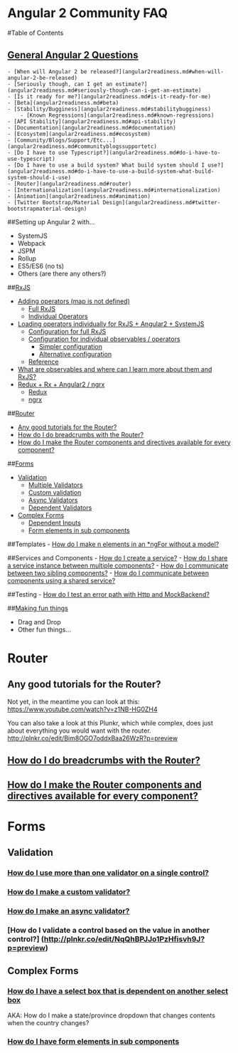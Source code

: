 # Angular 2 Community FAQ

#Table of Contents

## [General Angular 2 Questions](angular2readiness.md)
    - [When will Angular 2 be released?](angular2readiness.md#when-will-angular-2-be-released)
    - [Seriously though, can I get an estimate?](angular2readiness.md#seriously-though-can-i-get-an-estimate)
    - [Is it ready for me?](angular2readiness.md#is-it-ready-for-me)
    - [Beta](angular2readiness.md#beta)
    - [Stability/Bugginess](angular2readiness.md#stabilitybugginess)
        - [Known Regressions](angular2readiness.md#known-regressions)
    - [API Stability](angular2readiness.md#api-stability)
    - [Documentation](angular2readiness.md#documentation)
    - [Ecosystem](angular2readiness.md#ecosystem)
    - [Community/Blogs/Support/Etc...](angular2readiness.md#communityblogssupportetc)
    - [Do I have to use Typescript?](angular2readiness.md#do-i-have-to-use-typescript)
    - [Do I have to use a build system? What build system should I use?](angular2readiness.md#do-i-have-to-use-a-build-system-what-build-system-should-i-use)
    - [Router](angular2readiness.md#router)
    - [Internationalization](angular2readiness.md#internationalization)
    - [Animation](angular2readiness.md#animation)
    - [Twitter Bootstrap/Material Design](angular2readiness.md#twitter-bootstrapmaterial-design)
    
##Setting up Angular 2 with...
   - SystemJS
   - Webpack
   - JSPM
   - Rollup
   - ES5/ES6 (no ts)
   - Others (are there any others?)
 
##[RxJS](rxjs.md)
   - [Adding operators (map is not defined)](rxjs.md#adding-operatorsobservables-map-is-not-defined)
        - [Full RxJS](rxjs.md#full-rxjs)
        - [Individual Operators](rxjs.md#individual-operators)
   - [Loading operators individually for RxJS + Angular2 + SystemJS](rxjs.md#loading-operators-individually-for-rxjs--angular2--systemjs)
        - [Configuration for full RxJS](rxjs.md#configuration-for-full-rxjs)
        - [Configuration for individual observables / operators](rxjs.md#configuration-for-individual-observables--operators)
            - [Simpler configuration](rxjs.md#simpler-configuration)
            - [Alternative configuration](rxjs.md#alternative-configuration)
        - [Reference](rxjs.md#reference)
   - [What are observables and where can I learn more about them and RxJS?](rxjs.md#what-are-observables-and-where-can-i-learn-more-about-them-and-rxjs)
   - [Redux + Rx + Angular2 / ngrx](rxjs.md#redux--rx--angular2--ngrx)
        - [Redux](rxjs.md#redux)
        - [ngrx](rxjs.md#ngrx)
   
##[Router](#router)
   - [Any good tutorials for the Router?](#any-good-tutorials-for-the-router)
   - [How do I do breadcrumbs with the Router?](#how-do-i-do-breadcrumbs-with-the-router)
   - [How do I make the Router components and directives available for every component?](#how-do-i-make-the-router-components-and-directives-available-for-every-component)
   
##[Forms](#forms)  
   - [Validation](#validation)
        - [Multiple Validators](#how-do-i-use-more-than-one-validator-on-a-single-control)
        - [Custom validation](#how-do-i-make-a-custom-validator)
        - [Async Validators](#how-do-i-make-an-async-validator)
        - [Dependent Validators](#how-do-i-validate-a-control-based-on-the-value-in-another-control)
   - [Complex Forms](#complex-forms)
        - [Dependent Inputs](#how-do-i-have-a-select-box-that-is-dependent-on-another-select-box)
        - [Form elements in sub components](#form-elements-in-sub-components)

##Templates
    - [How do I make n elements in an *ngFor without a model?](https://plnkr.co/edit/FTPFoylc8s8pEiVRMoB9?p=preview)

##Services and Components
    - [How do I create a service?](services.md#how-do-i-create-a-service)
    - [How do I share a service instance between multiple components?](services.md#how-do-i-share-a-service-instance-between-multiple-components)
    - [How do I communicate between two sibling components?](services.md#how-do-i-communicate-between-two-sibling-components)
    - [How do I communicate between components using a shared service?](services.md#how-do-i-communicate-between-components-using-a-shared-service)
   
##Testing
    - [How do I test an error path with Http and MockBackend?](testing-http-services.md)

##[Making fun things](cool_stuff.md) 
   - Drag and Drop
   - Other fun things...


# Router

## Any good tutorials for the Router?
Not yet, in the meantime you can look at this: https://www.youtube.com/watch?v=z1NB-HG0ZH4

You can also take a look at this Plunkr, which while complex, does just about everything you would want with the router. http://plnkr.co/edit/Bim8OGO7oddxBaa26WzR?p=preview

## [How do I do breadcrumbs with the Router?](http://plnkr.co/edit/4cw2fPv3vX36v5Lu9Dnq?p=preview)

## [How do I make the Router components and directives available for every component?](http://plnkr.co/edit/FmMBasgv1rC1Qs6sJTMA?p=preview)

# Forms

## Validation

### [How do I use more than one validator on a single control?](https://plnkr.co/edit/5yO4HviXD7xIgMQQ8WKs?p=preview)

### [How do I make a custom validator?](https://plnkr.co/edit/5yO4HviXD7xIgMQQ8WKs?p=preview)

### [How do I make an async validator?](http://plnkr.co/edit/vlzDapiOgVWLNqltEbGb?p=preview)

### [How do I validate a control based on the value in another control?] (http://plnkr.co/edit/NqQhBPJJo1PzHfisvh9J?p=preview)

## Complex Forms

### [How do I have a select box that is dependent on another select box](http://plnkr.co/edit/VTCKxH82XVy6XswaiKbg?p=preview)

AKA: How do I make a state/province dropdown that changes contents when the country changes?

### [How do I have form elements in sub components](https://plnkr.co/edit/awfs0HGLkJOd6qdY8rhF?p=preview)
